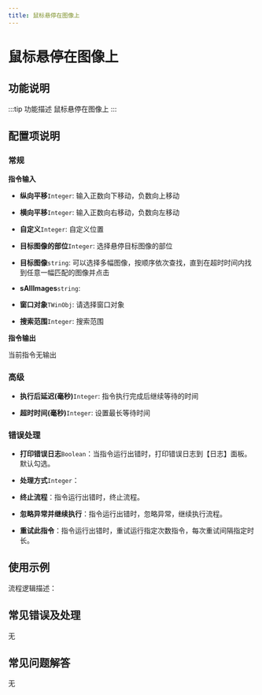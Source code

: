 ```yaml
---
title: 鼠标悬停在图像上
---
```


# 鼠标悬停在图像上

## 功能说明

:::tip 功能描述
鼠标悬停在图像上
:::

## 配置项说明

### 常规

**指令输入**

- **纵向平移**`Integer`: 输入正数向下移动，负数向上移动

- **横向平移**`Integer`: 输入正数向右移动，负数向左移动

- **自定义**`Integer`: 自定义位置

- **目标图像的部位**`Integer`: 选择悬停目标图像的部位

- **目标图像**`string`: 可以选择多幅图像，按顺序依次查找，直到在超时时间内找到任意一幅匹配的图像并点击

- **sAllImages**`string`: 

- **窗口对象**`TWinObj`: 请选择窗口对象

- **搜索范围**`Integer`: 搜索范围


**指令输出**

当前指令无输出

### 高级

- **执行后延迟(毫秒)**`Integer`: 指令执行完成后继续等待的时间

- **超时时间(毫秒)**`Integer`: 设置最长等待时间

### 错误处理

- **打印错误日志**`Boolean`：当指令运行出错时，打印错误日志到【日志】面板。默认勾选。

- **处理方式**`Integer`：

 - **终止流程**：指令运行出错时，终止流程。

 - **忽略异常并继续执行**：指令运行出错时，忽略异常，继续执行流程。

 - **重试此指令**：指令运行出错时，重试运行指定次数指令，每次重试间隔指定时长。

## 使用示例

流程逻辑描述：

## 常见错误及处理

无

## 常见问题解答

无

